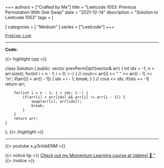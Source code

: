 
+++
authors = ["Crafted by Me"]
title = "Leetcode 1053: Previous Permutation With One Swap"
date = "2021-12-14"
description = "Solution to Leetcode 1053"
tags = [
    
]
categories = [
    "Medium"
]
series = ["Leetcode"]
+++



[`Problem Link`](https://leetcode.com/problems/previous-permutation-with-one-swap/description/)

---

**Code:**

{{< highlight cpp >}}

class Solution {
public:
    vector<int> prevPermOpt1(vector<int>& arr) {
        int idx = -1, n = arr.size();
        for(int i = n - 1; i > 0; i--) {
            // cout<< arr[i] << " " << arr[i - 1] << '\n';
            if(arr[i] < arr[i - 1]) {
                idx = i - 1;
                break;
            }
        }
        // cout << idx;
        if(idx == -1) return arr;

        for(int i = n - 1; i > idx; i--) {
            if(arr[i] < arr[idx] && arr[i] != arr[i - 1]) {
                swap(arr[i], arr[idx]);
                break;
            }
        }
        return arr;
    }
};
{{< /highlight >}}



---

{{< youtube x_y3nIsbENM >}}

{{< notice tip >}}
[Check out my Momentum Learning course at Udemy! 🚀 "](https://www.udemy.com/course/blind-75-the-data-structures-and-algorithms-essentials/)
{{< /notice >}}

